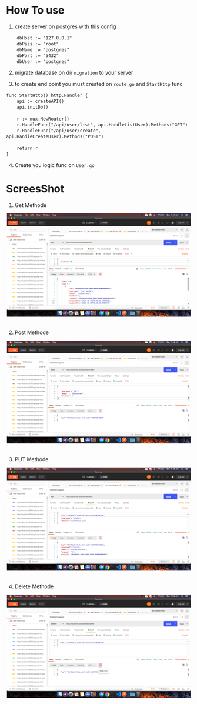 # How To use

1. create server on postgres with this config 

```
	dbHost := "127.0.0.1"
	dbPass := "root"
	dbName := "postgres"
	dbPort := "5432"
	dbUser := "postgres"
```
2. migrate database on dir `migration` to your server

3. to create end point you must created on `route.go` and `StartHttp` func 

```
func StartHttp() http.Handler {
	api := createAPI()
	api.initDb()

	r := mux.NewRouter()
	r.HandleFunc("/api/user/list", api.HandleListUser).Methods("GET")
	r.HandleFunc("/api/user/create", api.HandleCreateUser).Methods("POST")

	return r
}
```

4. Create you logic func on `User.go` 

# ScreesShot

1. Get Methode 

<p align="center">
    <span>
      <img src="https://raw.githubusercontent.com/Oreki13/arka_go/master/pertemuan_3/ss/get.png" width="500px" />
      &nbsp;&nbsp;
    </span>
  </p>

2. Post Methode

<p align="center">
    <span>
      <img src="https://raw.githubusercontent.com/Oreki13/arka_go/master/pertemuan_3/ss/post.png" width="500px" />
      &nbsp;&nbsp;
    </span>
  </p>

3. PUT Methode

<p align="center">
    <span>
      <img src="https://raw.githubusercontent.com/Oreki13/arka_go/master/pertemuan_3/ss/edit.png" width="500px" />
      &nbsp;&nbsp;
    </span>
  </p>

4. Delete Methode

<p align="center">
    <span>
      <img src="https://raw.githubusercontent.com/Oreki13/arka_go/master/pertemuan_3/ss/delete.png" width="500px" />
      &nbsp;&nbsp;
    </span>
  </p>


